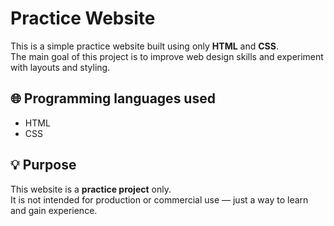 # Practice Website

This is a simple practice website built using only **HTML** and **CSS**.  
The main goal of this project is to improve web design skills and experiment with layouts and styling.

## 🌐 Programming languages ​​used

- HTML 
- CSS

## 💡 Purpose

This website is a **practice project** only.  
It is not intended for production or commercial use — just a way to learn and gain experience.
